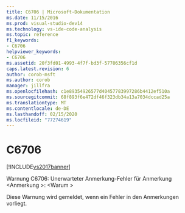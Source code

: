 ```yaml
---
title: C6706 | Microsoft-Dokumentation
ms.date: 11/15/2016
ms.prod: visual-studio-dev14
ms.technology: vs-ide-code-analysis
ms.topic: reference
f1_keywords:
- C6706
helpviewer_keywords:
- C6706
ms.assetid: 20f3fd01-4993-4f7f-bd3f-57706356cf1d
caps.latest.revision: 6
author: corob-msft
ms.author: corob
manager: jillfra
ms.openlocfilehash: c1e89354926577d40457783997286b4412ef510a
ms.sourcegitcommit: 68f893f6e472df46f323db34a13a7034dccad25a
ms.translationtype: MT
ms.contentlocale: de-DE
ms.lasthandoff: 02/15/2020
ms.locfileid: "77274619"
---
```

# <a name="c6706"></a>C6706
[!INCLUDE[vs2017banner](../includes/vs2017banner.md)]

Warnung C6706: Unerwarteter Anmerkung-Fehler für Anmerkung \<Anmerkung >: \<Warum >  
  
 Diese Warnung wird gemeldet, wenn ein Fehler in den Anmerkungen vorliegt.
